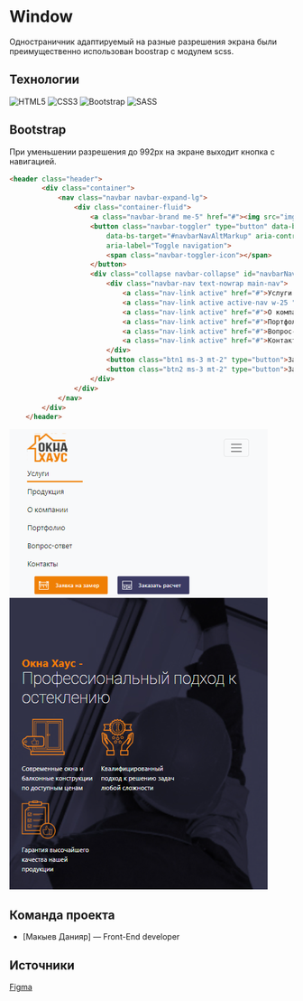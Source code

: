 # Window
Одностраничник адаптируемый на разные разрешения экрана были преимущественно использован boostrap с модулем scss.
## Технологии
![HTML5](https://img.shields.io/badge/html5-%23E34F26.svg?style=for-the-badge&logo=html5&logoColor=white)
![CSS3](https://img.shields.io/badge/css3-%231572B6.svg?style=for-the-badge&logo=css3&logoColor=white)
![Bootstrap](https://img.shields.io/badge/bootstrap-%238511FA.svg?style=for-the-badge&logo=bootstrap&logoColor=white)
![SASS](https://img.shields.io/badge/SASS-hotpink.svg?style=for-the-badge&logo=SASS&logoColor=white)
## Bootstrap
При уменьшении разрешения до 992px на экране выходит кнопка с навигацией. 
``` html
<header class="header">
        <div class="container">
            <nav class="navbar navbar-expand-lg">
                <div class="container-fluid">
                    <a class="navbar-brand me-5" href="#"><img src="img/logo.svg" alt=""></a>
                    <button class="navbar-toggler" type="button" data-bs-toggle="collapse"
                        data-bs-target="#navbarNavAltMarkup" aria-controls="navbarNavAltMarkup" aria-expanded="false"
                        aria-label="Toggle navigation">
                        <span class="navbar-toggler-icon"></span>
                    </button>
                    <div class="collapse navbar-collapse" id="navbarNavAltMarkup">
                        <div class="navbar-nav text-nowrap main-nav">
                            <a class="nav-link active" href="#">Услуги </a>
                            <a class="nav-link active active-nav w-25 " href="#">Продукция</a>
                            <a class="nav-link active" href="#">О компании</a>
                            <a class="nav-link active" href="#">Портфолио</a>
                            <a class="nav-link active" href="#">Вопрос-ответ</a>
                            <a class="nav-link active" href="#">Контакты</a>
                        </div>
                        <button class="btn1 ms-3 mt-2" type="button">Заявка на замер</button>
                        <button class="btn2 ms-3 mt-2" type="button">Заказать расчет</button>
                    </div>
                </div>
            </nav>
        </div>
    </header>

```
![logo](img/header-pic-md.PNG)

## Команда проекта


- [Макыев Данияр] — Front-End developer

## Источники
[Figma](https://www.figma.com/file/ZSweoUdNocvDTQTVtH6fZZ/window-haus?type=design&node-id=15-264&mode=design&t=J968tDFSwfeJH5Ft-0)
